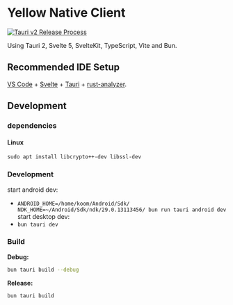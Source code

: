 # Yellow Native Client
[![Tauri v2 Release Process](https://github.com/libersoft-org/yellow-client-native/actions/workflows/cloud-publish.yaml/badge.svg)](https://github.com/libersoft-org/yellow-client-native/actions/workflows/cloud-publish.yaml)

Using Tauri 2, Svelte 5, SvelteKit, TypeScript, Vite and Bun.

## Recommended IDE Setup

[VS Code](https://code.visualstudio.com/) + [Svelte](https://marketplace.visualstudio.com/items?itemName=svelte.svelte-vscode) + [Tauri](https://marketplace.visualstudio.com/items?itemName=tauri-apps.tauri-vscode) + [rust-analyzer](https://marketplace.visualstudio.com/items?itemName=rust-lang.rust-analyzer).

## Development

### dependencies

#### Linux
```
sudo apt install libcrypto++-dev libssl-dev
```


### Development
start android dev:
* `ANDROID_HOME=/home/koom/Android/Sdk/ NDK_HOME=~/Android/Sdk/ndk/29.0.13113456/ bun run tauri android dev`
start desktop dev:
* `bun tauri dev`

### Build

**Debug:**

```sh
bun tauri build --debug
```

**Release:**

```sh
bun tauri build
```
